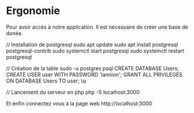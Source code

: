# Ergonomie
Pour avoir accès à notre application. Il est nécessaire de créer une base de donée. 

// Installation de postgresql
sudo apt update
sudo apt install postgresql postgresql-contrib
sudo systemctl start postgresql
sudo systemctl restart postgresql

// Création de la table
sudo -u postgres psql
CREATE DATABASE Users;
CREATE USER user WITH PASSWORD 'lannion';
GRANT ALL PRIVILEGES ON DATABASE Users TO user;
\q

// Lancement du serveur en php
php -S localhost:3000

Et enfin connectez vous à la page web http://localhost:3000